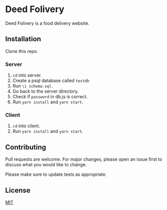 # Deed Folivery

Deed Folivery is a food delivery website.

## Installation

Clone this repo.

### Server

1. `cd` into server.
2. Create a psql database called `testdb`
3. Run `\i schema.sql`.
4. Go back to the server directory.
5. Check if `password` in db.js is correct.
6. Run `yarn install` and `yarn start`.

### Client

1. `cd` into client.
2. Run `yarn install` and `yarn start`.

## Contributing

Pull requests are welcome. For major changes, please open an issue first to discuss what you would like to change.

Please make sure to update tests as appropriate.

## License

[MIT](https://choosealicense.com/licenses/mit/)
